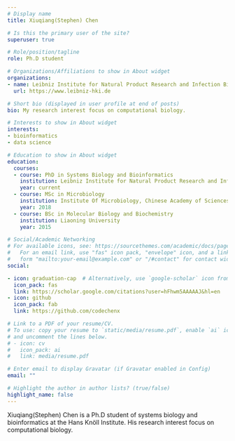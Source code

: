 ```yaml
---
# Display name
title: Xiuqiang(Stephen) Chen

# Is this the primary user of the site?
superuser: true

# Role/position/tagline
role: Ph.D student

# Organizations/Affiliations to show in About widget
organizations:
- name: Leibniz Institute for Natural Product Research and Infection Biology:Hans Knöll Institute 
  url: https://www.leibniz-hki.de

# Short bio (displayed in user profile at end of posts)
bio: My research interest focus on computational biology.

# Interests to show in About widget
interests:
- bioinformatics
- data science

# Education to show in About widget
education:
  courses:
  - course: PhD in Systems Biology and Bioinformatics
    institution: Leibniz Institute for Natural Product Research and Infection Biology:Hans Knöll Institute 
    year: current
  - course: MSc in Microbiology
    institution: Institute Of Microbiology, Chinese Academy of Sciences
    year: 2018
  - course: BSc in Molecular Biology and Biochemistry
    institution: Liaoning University
    year: 2015

# Social/Academic Networking
# For available icons, see: https://sourcethemes.com/academic/docs/page-builder/#icons
#   For an email link, use "fas" icon pack, "envelope" icon, and a link in the
#   form "mailto:your-email@example.com" or "/#contact" for contact widget.
social:

- icon: graduation-cap  # Alternatively, use `google-scholar` icon from `ai` icon pack
  icon_pack: fas
  link: https://scholar.google.com/citations?user=hFhwm5AAAAAJ&hl=en
- icon: github
  icon_pack: fab
  link: https://github.com/codechenx

# Link to a PDF of your resume/CV.
# To use: copy your resume to `static/media/resume.pdf`, enable `ai` icons in `params.toml`, 
# and uncomment the lines below.
# - icon: cv
#   icon_pack: ai
#   link: media/resume.pdf

# Enter email to display Gravatar (if Gravatar enabled in Config)
email: ""

# Highlight the author in author lists? (true/false)
highlight_name: false
---
```


Xiuqiang(Stephen) Chen is a Ph.D student of systems biology and bioinformatics at the Hans Knöll Institute. His research interest focus on computational biology.
